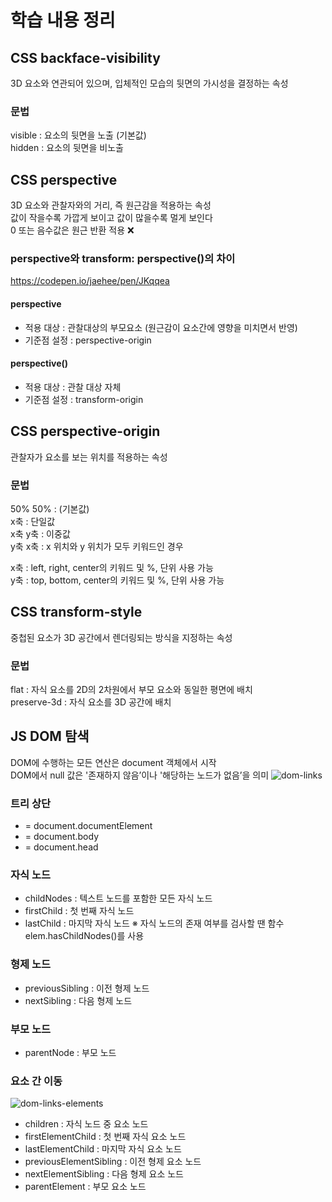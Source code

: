 # 학습 내용 정리
## CSS backface-visibility
3D 요소와 연관되어 있으며, 입체적인 모습의 뒷면의 가시성을 결정하는 속성
### 문법
visible : 요소의 뒷면을 노출 (기본값)  
hidden : 요소의 뒷면을 비노출
## CSS perspective
3D 요소와 관찰자와의 거리, 즉 원근감을 적용하는 속성  
값이 작을수록 가깝게 보이고 값이 많을수록 멀게 보인다  
0 또는 음수값은 원근 반환 적용 ❌
### perspective와 transform: perspective()의 차이
https://codepen.io/jaehee/pen/JKqqea
#### perspective
- 적용 대상 : 관찰대상의 부모요소 (원근감이 요소간에 영향을 미치면서 반영)
- 기준점 설정 : perspective-origin
#### perspective()
- 적용 대상 : 관찰 대상 자체
- 기준점 설정 : transform-origin
## CSS perspective-origin
관찰자가 요소를 보는 위치를 적용하는 속성
### 문법
50% 50% : (기본값)  
x축 : 단일값  
x축 y축 : 이중값  
y축 x축 : x 위치와 y 위치가 모두 키워드인 경우

x축 : left, right, center의 키워드 및 %, 단위 사용 가능  
y축 : top, bottom, center의 키워드 및 %, 단위 사용 가능
## CSS transform-style
중첩된 요소가 3D 공간에서 렌더링되는 방식을 지정하는 속성
### 문법
flat : 자식 요소를 2D의 2차원에서 부모 요소와 동일한 평면에 배치  
preserve-3d : 자식 요소를 3D 공간에 배치
## JS DOM 탐색
DOM에 수행하는 모든 연산은 document 객체에서 시작  
DOM에서 null 값은 '존재하지 않음’이나 '해당하는 노드가 없음’을 의미
![dom-links](https://user-images.githubusercontent.com/54467533/210304102-e125cb7c-21a4-4d05-b8bb-caf16d16e3d2.svg)
### 트리 상단
- <html> = document.documentElement
- <body> = document.body
- <head> = document.head
### 자식 노드
- childNodes : 텍스트 노드를 포함한 모든 자식 노드
- firstChild : 첫 번째 자식 노드
- lastChild : 마지막 자식 노드
※ 자식 노드의 존재 여부를 검사할 땐 함수 elem.hasChildNodes()를 사용
### 형제 노드
- previousSibling : 이전 형제 노드
- nextSibling : 다음 형제 노드
### 부모 노드
- parentNode : 부모 노드
### 요소 간 이동
![dom-links-elements](https://user-images.githubusercontent.com/54467533/210304129-923a6a57-73ff-42ab-8d84-691a4c7c31c7.svg)
- children : 자식 노드 중 요소 노드
- firstElementChild : 첫 번째 자식 요소 노드
- lastElementChild : 마지막 자식 요소 노드
- previousElementSibling : 이전 형제 요소 노드
- nextElementSibling : 다음 형제 요소 노드
- parentElement : 부모 요소 노드